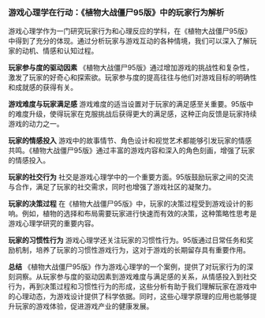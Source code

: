### 游戏心理学在行动：《植物大战僵尸95版》中的玩家行为解析

游戏心理学作为一门研究玩家行为和心理反应的学科，在《植物大战僵尸95版》中得到了充分的体现。通过分析玩家与游戏互动的各种情境，我们可以深入了解玩家的动机、情感和认知过程。

**玩家参与度的驱动因素**
《植物大战僵尸95版》通过增加游戏的挑战性和复杂性，激发了玩家的好奇心和探索欲。玩家参与度的提高往往与他们对游戏目标的明确性和成就感的获得有关。

**游戏难度与玩家满足感**
游戏难度的适当设置对于玩家的满足感至关重要。95版中的难度升级，使得玩家在克服挑战后获得更大的满足感，这种正向反馈是玩家持续游戏的动力之一。

**玩家的情感投入**
游戏中的故事情节、角色设计和视觉艺术都能够引发玩家的情感共鸣。《植物大战僵尸95版》通过丰富的游戏内容和深入的角色刻画，增强了玩家的情感投入。

**玩家的社交行为**
社交是游戏心理学中的一个重要方面。95版鼓励玩家之间的交流与合作，满足了玩家的社交需求，同时也增强了游戏社区的凝聚力。

**玩家的决策过程**
在《植物大战僵尸95版》中，玩家的决策过程受到游戏设计的影响。例如，植物的选择和布局需要玩家进行快速而有效的决策，这种策略性思考是游戏心理学研究的重要内容。

**玩家的习惯性行为**
游戏心理学还关注玩家的习惯性行为。95版通过日常任务和奖励机制，培养了玩家的习惯性游戏行为，这对于游戏的长期留存具有重要作用。

**总结**
《植物大战僵尸95版》作为游戏心理学的一个案例，提供了对玩家行为的深刻洞察。从玩家参与度的驱动因素到游戏难度与满足感的关系，从情感投入到社交行为，再到决策过程和习惯性行为的形成，这些分析有助于我们理解玩家在游戏中的心理动态，为游戏设计提供了科学依据。同时，这些心理学原理的应用也能够提升玩家的游戏体验，促进游戏产业的健康发展。